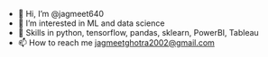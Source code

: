 - 👋 Hi, I’m @jagmeet640
- 👀 I’m interested in ML and data science
- 🌱 Skills in python, tensorflow, pandas, sklearn, PowerBI, Tableau
- 📫 How to reach me jagmeetghotra2002@gmail.com

<!---
jagmeet640/jagmeet640 is a ✨ special ✨ repository because its `README.md` (this file) appears on your GitHub profile.
You can click the Preview link to take a look at your changes.
--->
